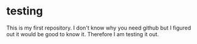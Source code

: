 # testing
This is my first repository. 
I don't know why you need github but I figured out it would be good to know it. Therefore I am testing it out.
